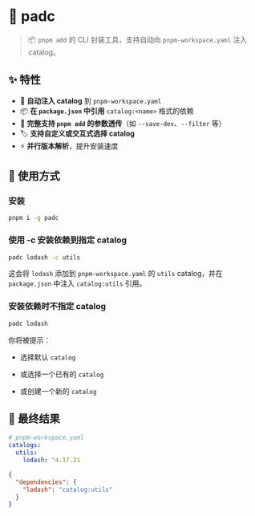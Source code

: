 # 🧩 padc

> 📦 `pnpm add` 的 CLI 封装工具，支持自动向 `pnpm-workspace.yaml` 注入 catalog。

## ✨ 特性

- 🧠 **自动注入 catalog** 到 `pnpm-workspace.yaml`
- 📦 **在 `package.json` 中引用** `catalog:<name>` 格式的依赖
- 🚀 **完整支持 `pnpm add` 的参数透传**（如 `--save-dev`、`--filter` 等）
- 🏷️ **支持自定义或交互式选择 catalog**
- ⚡ **并行版本解析**，提升安装速度

## 🚀 使用方式

### 安装

```bash
pnpm i -g padc
```

### 使用 -c <catalog> 安装依赖到指定 catalog

```bash
padc lodash -c utils
```

这会将 `lodash` 添加到 `pnpm-workspace.yaml` 的 `utils` catalog，并在 `package.json` 中注入 `catalog:utils` 引用。

### 安装依赖时不指定 catalog

```bash
padc lodash
```

你将被提示：

- 选择默认 `catalog`

- 或选择一个已有的 `catalog`

- 或创建一个新的 `catalog`

## 🤔 最终结果

```yaml
# pnpm-workspace.yaml
catalogs:
  utils:
    lodash: ^4.17.21
```

```json
{
  "dependencies": {
    "lodash": "catalog:utils"
  }
}
```
